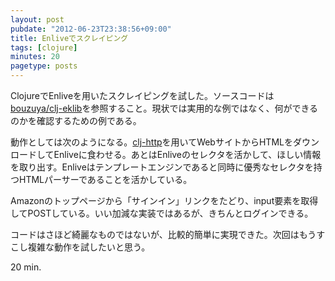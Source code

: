 ```yaml
---
layout: post
pubdate: "2012-06-23T23:38:56+09:00"
title: Enliveでスクレイピング
tags: [clojure]
minutes: 20
pagetype: posts
---
```

ClojureでEnliveを用いたスクレイピングを試した。ソースコードは[bouzuya/clj-eklib](https://github.com/bouzuya/clj-eklib)を参照すること。現状では実用的な例ではなく、何ができるのかを確認するための例である。

動作としては次のようになる。[clj-http](https://github.com/dakrone/clj-http)を用いてWebサイトからHTMLをダウンロードしてEnliveに食わせる。あとはEnliveのセレクタを活かして、ほしい情報を取り出す。Enliveはテンプレートエンジンであると同時に優秀なセレクタを持つHTMLパーサーであることを活かしている。

Amazonのトップページから「サインイン」リンクをたどり、input要素を取得してPOSTしている。いい加減な実装ではあるが、きちんとログインできる。

コードはさほど綺麗なものではないが、比較的簡単に実現できた。次回はもうすこし複雑な動作を試したいと思う。

20 min.
